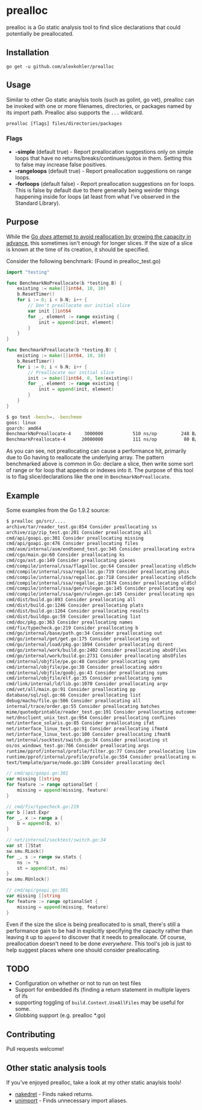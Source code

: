 # prealloc

prealloc is a Go static analysis tool to find slice declarations that could potentially be preallocated.

## Installation

    go get -u github.com/alexkohler/prealloc

## Usage

Similar to other Go static anaylsis tools (such as golint, go vet), prealloc can be invoked with one or more filenames, directories, or packages named by its import path. Prealloc also supports the `...` wildcard. 

    prealloc [flags] files/directories/packages

### Flags
- **-simple** (default true) - Report preallocation suggestions only on simple loops that have no returns/breaks/continues/gotos in them. Setting this to false may increase false positives.
- **-rangeloops** (default true) - Report preallocation suggestions on range loops.
- **-forloops** (default false) - Report preallocation suggestions on for loops. This is false by default due to there generally being weirder things happening inside for loops (at least from what I've observed in the Standard Library).

## Purpose

While the [Go *does* attempt to avoid reallocation by growing the capacity in advance](https://github.com/golang/go/blob/87e48c5afdcf5e01bb2b7f51b7643e8901f4b7f9/src/runtime/slice.go#L100-L112), this sometimes isn't enough for longer slices.  If the size of a slice is known at the time of its creation, it should be specified.

Consider the following benchmark: (Found in prealloc_test.go)

```Go
import "testing"

func BenchmarkNoPreallocate(b *testing.B) {
	existing := make([]int64, 10, 10)
	b.ResetTimer()
	for i := 0; i < b.N; i++ {
		// Don't preallocate our initial slice
		var init []int64
		for _, element := range existing {
			init = append(init, element)
		}
	}
}

func BenchmarkPreallocate(b *testing.B) {
	existing := make([]int64, 10, 10)
	b.ResetTimer()
	for i := 0; i < b.N; i++ {
		// Preallocate our initial slice
		init := make([]int64, 0, len(existing))
		for _, element := range existing {
			init = append(init, element)
		}
	}
}
```

```Bash
$ go test -bench=. -benchmem
goos: linux
goarch: amd64
BenchmarkNoPreallocate-4   	 3000000	       510 ns/op	     248 B/op	       5 allocs/op
BenchmarkPreallocate-4     	20000000	       111 ns/op	      80 B/op	       1 allocs/op
```

As you can see, not preallocating can cause a performance hit, primarily due to Go having to reallocate the underlying array. The pattern benchmarked above is common in Go: declare a slice, then write some sort of range or for loop that appends or indexes into it. The purpose of this tool is to flag slice/declarations like the one in `BenchmarkNoPreallocate`. 

## Example

Some examples from the Go 1.9.2 source:

```Bash
$ prealloc go/src/....
archive/tar/reader_test.go:854 Consider preallocating ss
archive/zip/zip_test.go:201 Consider preallocating all
cmd/api/goapi.go:301 Consider preallocating missing
cmd/api/goapi.go:476 Consider preallocating files
cmd/asm/internal/asm/endtoend_test.go:345 Consider preallocating extra
cmd/cgo/main.go:60 Consider preallocating ks
cmd/cgo/ast.go:149 Consider preallocating pieces
cmd/compile/internal/ssa/flagalloc.go:64 Consider preallocating oldSched
cmd/compile/internal/ssa/regalloc.go:719 Consider preallocating phis
cmd/compile/internal/ssa/regalloc.go:718 Consider preallocating oldSched
cmd/compile/internal/ssa/regalloc.go:1674 Consider preallocating oldSched
cmd/compile/internal/ssa/gen/rulegen.go:145 Consider preallocating ops
cmd/compile/internal/ssa/gen/rulegen.go:145 Consider preallocating ops
cmd/dist/build.go:893 Consider preallocating all
cmd/dist/build.go:1246 Consider preallocating plats
cmd/dist/build.go:1264 Consider preallocating results
cmd/dist/buildgo.go:59 Consider preallocating list
cmd/doc/pkg.go:363 Consider preallocating names
cmd/fix/typecheck.go:219 Consider preallocating b
cmd/go/internal/base/path.go:34 Consider preallocating out
cmd/go/internal/get/get.go:175 Consider preallocating out
cmd/go/internal/load/pkg.go:1894 Consider preallocating dirent
cmd/go/internal/work/build.go:2402 Consider preallocating absOfiles
cmd/go/internal/work/build.go:2731 Consider preallocating absOfiles
cmd/internal/objfile/pe.go:48 Consider preallocating syms
cmd/internal/objfile/pe.go:38 Consider preallocating addrs
cmd/internal/objfile/goobj.go:43 Consider preallocating syms
cmd/internal/objfile/elf.go:35 Consider preallocating syms
cmd/link/internal/ld/lib.go:1070 Consider preallocating argv
cmd/vet/all/main.go:91 Consider preallocating pp
database/sql/sql.go:66 Consider preallocating list
debug/macho/file.go:506 Consider preallocating all
internal/trace/order.go:55 Consider preallocating batches
mime/quotedprintable/reader_test.go:191 Consider preallocating outcomes
net/dnsclient_unix_test.go:954 Consider preallocating confLines
net/interface_solaris.go:85 Consider preallocating ifat
net/interface_linux_test.go:91 Consider preallocating ifmat4
net/interface_linux_test.go:100 Consider preallocating ifmat6
net/internal/socktest/switch.go:34 Consider preallocating st
os/os_windows_test.go:766 Consider preallocating args
runtime/pprof/internal/profile/filter.go:77 Consider preallocating lines
runtime/pprof/internal/profile/profile.go:554 Consider preallocating names
text/template/parse/node.go:189 Consider preallocating decl

```

```Go
// cmd/api/goapi.go:301
var missing []string
for feature := range optionalSet {
	missing = append(missing, feature)
}

// cmd/fix/typecheck.go:219
var b []ast.Expr
for _, x := range a {
	b = append(b, x)
}

// net/internal/socktest/switch.go:34
var st []Stat
sw.smu.RLock()
for _, s := range sw.stats {
	ns := *s
	st = append(st, ns)
}
sw.smu.RUnlock()

// cmd/api/goapi.go:301
var missing []string
for feature := range optionalSet {
	missing = append(missing, feature)
}
```

Even if the size the slice is being preallocated to is small, there's still a performance gain to be had in explicitly specifying the capacity rather than leaving it up to `append` to discover that it needs to preallocate. Of course, preallocation doesn't need to be done *everywhere*. This tool's job is just to help suggest places where one should consider preallocating.

## TODO

- Configuration on whether or not to run on test files
- Support for embedded ifs (finding a return statement in multiple layers of ifs
- supporting toggling of `build.Context.UseAllFiles` may be useful for some. 
- Globbing support (e.g. prealloc *.go)


## Contributing

Pull requests welcome!


## Other static analysis tools

If you've enjoyed prealloc, take a look at my other static anaylsis tools!
- [nakedret](https://github.com/alexkohler/nakedret) - Finds naked returns.
- [unimport](https://github.com/alexkohler/unimport) - Finds unnecessary import aliases.
